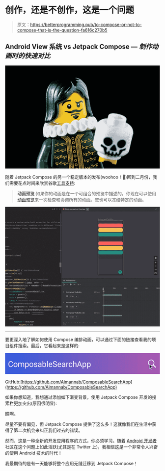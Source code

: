 # 创作，还是不创作，这是一个问题

> 原文：<https://betterprogramming.pub/to-compose-or-not-to-compose-that-is-the-question-fa616c270b5>

## Android View 系统 vs Jetpack Compose — *制作动画时的快速对比*

![](img/2bfb70f8904356150eb5558706bb8411.png)

随着 Jetpack Compose 的另一个稳定版本的发布(woohoo！🎉)回到二月份，我们需要花点时间来欣赏谷歌[工具支持](https://medium.com/u/be36e94a7e47#new_in_compose):

> **动画预览**:如果你的动画是在一个可组合的预览中描述的，你现在可以使用[动画预览](https://developer.android.com/jetpack/compose/tooling#animations)来一次检查和协调所有的动画。您也可以冻结特定的动画。

![](img/771515b0427e69f02eac17decf072b8b.png)

*******************************************************************

要更深入地了解如何使用 Compose 编排动画，可以通过下面的链接查看我的项目组件搜索。最后，它看起来是这样的:

![](img/15e54d7b7b48d01d8acabf6f17ec3b13.png)

GitHub:[https://github.com/Aimannab/ComposableSearchApp](https://github.com/Aimannab/ComposableSearchApp)

如果你想知道，我想通过添加如下渐变背景，使用 Jetpack Compose 开发的搜索栏更加突出(原因很明显):

瞧啊。

尽量不要有偏见，但 Jetpack Compose 提供了这么多！这就像我们在生活中获得了第二次机会来纠正我们过去的错误。

然而，这是一种全新的开发应用程序的方式，你必须学习。随着 [Android 开发者](https://medium.com/u/e1f26db83092?source=post_page-----fa616c270b5--------------------------------)社区在这个问题上如此活跃(尤其是在 Twitter 上)，我相信这是一个非常令人兴奋的使用 Android 技术的时代！

我最期待的是有一天能够将整个应用无缝迁移到 Jetpack Compose！